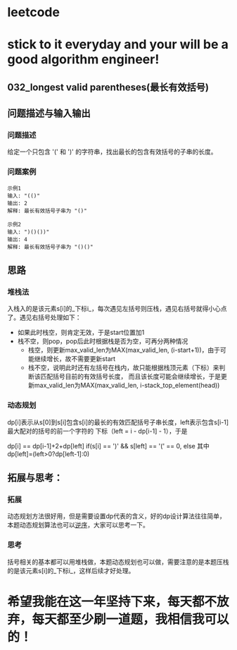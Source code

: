# leetcode
# stick to it everyday and your will be a good algorithm engineer!
## 032_longest valid parentheses(最长有效括号)
## 问题描述与输入输出

### 问题描述

给定一个只包含 '(' 和 ')' 的字符串，找出最长的包含有效括号的子串的长度。

### 问题案例

	示例1
	输入: "(()"
	输出: 2
	解释: 最长有效括号子串为 "()"
	
	示例2
	输入: ")()())"
	输出: 4
	解释: 最长有效括号子串为 "()()"
	
## 思路			
### 堆栈法
入栈入的是该元素s[i]的_下标i_，每次遇见左括号则压栈，遇见右括号就得小心点了。遇见右括号处理如下：
* 如果此时栈空，则肯定无效，于是start位置加1
* 栈不空，则pop，pop后此时根据栈是否为空，可再分两种情况
	* 栈空，则更新max_valid_len为MAX(max_valid_len, (i-start+1))，由于可能继续增长，故不需要更新start
	* 栈不空，说明此时还有左括号在栈内，故只能根据栈顶元素（下标）来判断该匹配括号目前的有效括号长度，
	而且该长度可能会继续增长，于是更新max_valid_len为MAX(max_valid_len, i-stack_top_element(head))
### 动态规划	
dp[i]表示从s[0]到s[i]包含s[i]的最长的有效匹配括号子串长度，left表示包含s[i-1]最大配对的括号的前一个字符的
下标（left = i - dp[i-1] - 1），于是

dp[i] == dp[i-1]+2+dp[left] if(s[i] == ')' && s[left] == '('
      == 0, else
其中dp[left]=(left>0?dp[left-1]:0)

## 拓展与思考：
### 拓展
动态规划方法很好用，但是需要设置dp代表的含义，好的dp设计算法往往简单，本题动态规划算法也可以[逆序](https://blog.csdn.net/zzuzy/article/details/51223988)，大家可以思考一下。
### 思考
括号相关的基本都可以用堆栈做，本题动态规划也可以做，需要注意的是本题压栈的是该元素s[i]的_下标i_，这样后续才好处理。
        
# 希望我能在这一年坚持下来，每天都不放弃，每天都至少刷一道题，我相信我可以的！
